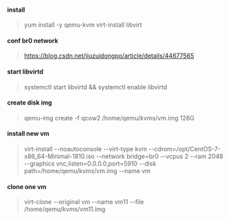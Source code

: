 #### install
> yum install -y qemu-kvm virt-install libvirt

#### conf br0 network
> https://blog.csdn.net/jiuzuidongpo/article/details/44677565

#### start libvirtd
> systemctl start libvirtd && systemctl enable libvirtd

#### create disk img
> qemu-img create -f qcow2 /home/qemu/kvms/vm.img 128G

#### install new vm
> virt-install --noautoconsole --virt-type kvm --cdrom=/opt/CentOS-7-x86_64-Minimal-1810.iso --network bridge=br0 --vcpus 2 --ram 2048 --graphics vnc,listen=0.0.0.0,port=5910 --disk path=/home/qemu/kvms/vm.img --name vm

#### clone one vm
> virt-clone --original vm --name vm11 --file /home/qemu/kvms/vm11.img
